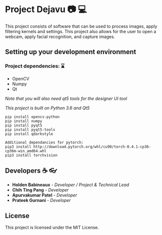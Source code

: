 # Project Dejavu :camera: :computer:

This project consists of software that can be used to process images, apply filtering kernels and settings.
This project also allows for the user to open a webcam, apply facial recognition, and capture images.

## Setting up your development environment

### Project dependencies: :hourglass:
* OpenCV
* Numpy
* Qt

 *Note that you will also need qt5 tools for the designer UI tool*

*This project is built on Python 3.6 and Qt5*
```
pip install opencv-python
pip install numpy
pip install pyqt5
pip install pyqt5-tools
pip install qdarkstyle

Additional dependancies for pytorch:
pip3 install http://download.pytorch.org/whl/cu90/torch-0.4.1-cp36-cp36m-win_amd64.whl
pip3 install torchvision
```

## Developers :coffee: :eyeglasses:

* **Holden Babineaux** - *Developer / Project & Technical Lead*
* **Chih Ting Pang** - *Developer*
* **Apurvakumar Patel** - *Developer*
* **Prateek Gurnani** - *Developer*

## License

This project is licensed under the MIT License.